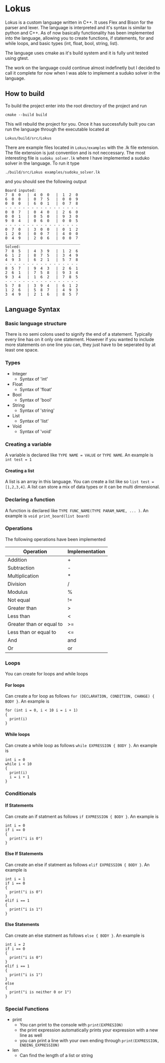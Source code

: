 # Lokus

Lokus is a custom language written in C++. It uses Flex and Bison for the parser and lexer. The language is interpreted and it's syntax is similar to python and C++. As of now basically functionality 
has been implemented into the language, allowing you to create functions, if statements, for and while loops, and basic types 
(int, float, bool, string, list). 

The language uses cmake as it's build system and it is fully unit tested using gtest.

The work on the language could continue almost indefinetly but I decided to call it complete for now when I was able to implement
a suduko solver in the language.

## How to build

To build the project enter into the root directory of the project and run

`cmake --build build`

This will rebuild the project for you. Once it has successfully built you can run the language through the executable located at

`Lokus/build/src/Lokus`

There are example files located in `Lokus/examples` with the .lk file extension. The file extension is just convention and is not neccessary.
The most interesting file is `sudoku_solver.lk` where I have implemented a suduko solver in the language. To run it type

`./build/src/Lokus examples/sudoku_solver.lk`

and you should see the following output

```
Board inputed: 
7  8  0   |  4  0  0   |  1  2  0
6  0  0   |  0  7  5   |  0  0  9
0  0  0   |  6  0  1   |  0  7  8
- - - - - - - - - - - - - - - - -
0  0  7   |  0  4  0   |  2  6  0
0  0  1   |  0  5  0   |  9  3  0
9  0  4   |  0  6  0   |  0  0  5
- - - - - - - - - - - - - - - - -
0  7  0   |  3  0  0   |  0  1  2
1  2  0   |  0  0  7   |  4  0  0
0  4  9   |  2  0  6   |  0  0  7
__________________________________
Solved:
7  8  5   |  4  3  9   |  1  2  6
6  1  2   |  8  7  5   |  3  4  9
4  9  3   |  6  2  1   |  5  7  8
- - - - - - - - - - - - - - - - -
8  5  7   |  9  4  3   |  2  6  1
2  6  1   |  7  5  8   |  9  3  4
9  3  4   |  1  6  2   |  7  8  5
- - - - - - - - - - - - - - - - -
5  7  8   |  3  9  4   |  6  1  2
1  2  6   |  5  8  7   |  4  9  3
3  4  9   |  2  1  6   |  8  5  7
```

## Language Syntax

### Basic language structure

There is no semi colons used to signify the end of a statement. Typically every line has on it only one statement. However if you wanted to include more
statements on one line you can, they just have to be seperated by at least one space.

### Types

- Integer
  - Syntax of 'int'
- Float
  - Syntax of 'float'
- Bool
  - Syntax of 'bool'
- String
  - Syntax of 'string'
- List
  - Syntax of 'list'
- Void
  - Syntax of 'void'
  
 ### Creating a variable
 
 A variable is declared like
 `TYPE NAME = VALUE` or `TYPE NAME`. An example is `int test = 1`
 
 #### Creating a list
 
 A list is an array in this language. You can create a list like so `list test = [1,2,3,4]`. A list can store a mix of data types or it can be multi
 dimensional.
 
 ### Declaring a function
 
A function is declared like `TYPE FUNC_NAME(TYPE PARAM_NAME, ... )`. An example is `void print_board(list board)`

### Operations

The following operations have been implemented

Operation      | Implementation
-------------  | -------------
Addition | +
Subtraction | -
Multiplication | *
Division | /
Modulus | %
Not equal | !=
Greater than | >
Less than | <
Greater than or equal to | >=
Less than or equal to | <=
And | and
Or | or

### Loops

You can create for loops and while loops

#### For loops

Can create a for loop as follows `for (DECLARATION, CONDITION, CHANGE) { BODY }`. An example is

```
for (int i = 0, i < 10 i = i + 1)
{
  print(i)
}
```

#### While loops

Can create a while loop as follows `while EXPRESSION { BODY }`. An example is

```
int i = 0
while i < 10
{
  print(i)
  i = i + 1
}
```

### Conditionals

#### If Statements

Can create an if statment as follows `if EXPRESSION { BODY }`. An example is
```
int i = 0
if i == 0
{
  print("i is 0")
}
```

#### Else If Statements

Can create an else if statment as follows `elif EXPRESSION { BODY }`. An example is
```
int i = 1
if i == 0
{
  print("i is 0")
}
elif i == 1
{
  print("i is 1") 
}
```

#### Else Statements

Can create an else statment as follows `else { BODY }`. An example is
```
int i = 2
if i == 0
{
  print("i is 0")
}
elif i == 1
{
  print("i is 1") 
}
else
{
  print("i is neither 0 or 1")
}
```

### Special Functions

- print
  - You can print to the console with `print(EXPRESION)`
  - the print expression automatically prints your expression with a new line as well
  - you can print a line with your own ending through `print(EXPRESSION, ENDING_EXPRESSION)`
- len
  - Can find the length of a list or string

